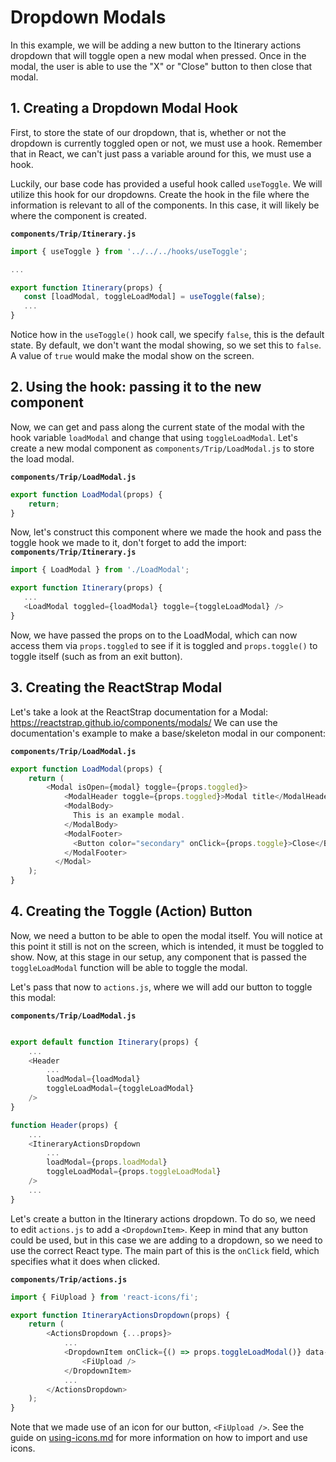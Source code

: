 # Dropdown Modals

In this example, we will be adding a new button to the Itinerary actions dropdown that will toggle open a new modal when pressed. Once in the modal, the user is able to use the "X" or "Close" button to then close that modal.

## 1. Creating a Dropdown Modal Hook
First, to store the state of our dropdown, that is, whether or not the dropdown is currently toggled open or not, we must use a hook. Remember that in React, we can't just pass a variable around for this, we must use a hook.

Luckily, our base code has provided a useful hook called `useToggle`. We will utilize this hook for our dropdowns.
Create the hook in the file where the information is relevant to all of the components. In this case, it will likely be where the component is created.

**`components/Trip/Itinerary.js`**
```js
import { useToggle } from '../../../hooks/useToggle';

...

export function Itinerary(props) {
   const [loadModal, toggleLoadModal] = useToggle(false);
   ...
}
```

Notice how in the `useToggle()` hook call, we specify `false`, this is the default state. By default, we don't want the modal showing, so we set this to `false`. A value of `true` would make the modal show on the screen.

## 2. Using the hook: passing it to the new component
Now, we can get and pass along the current state of the modal with the hook variable `loadModal` and change that using `toggleLoadModal`.
Let's create a new modal component as `components/Trip/LoadModal.js` to store the load modal.

**`components/Trip/LoadModal.js`**
```js
export function LoadModal(props) {
    return;
}
```

Now, let's construct this component where we made the hook and pass the toggle hook we made to it, don't forget to add the import:
**`components/Trip/Itinerary.js`**
```js
import { LoadModal } from './LoadModal';

export function Itinerary(props) {
   ...
   <LoadModal toggled={loadModal} toggle={toggleLoadModal} />
}
```

Now, we have passed the props on to the LoadModal, which can now access them via `props.toggled` to see if it is toggled and `props.toggle()` to toggle itself (such as from an exit button).

## 3. Creating the ReactStrap Modal
Let's take a look at the ReactStrap documentation for a Modal: https://reactstrap.github.io/components/modals/
We can use the documentation's example to make a base/skeleton modal in our component:

**`components/Trip/LoadModal.js`**
```js
export function LoadModal(props) {
    return (
        <Modal isOpen={modal} toggle={props.toggled}>
            <ModalHeader toggle={props.toggled}>Modal title</ModalHeader>
            <ModalBody>
              This is an example modal.
            </ModalBody>
            <ModalFooter>
              <Button color="secondary" onClick={props.toggle}>Close</Button>
            </ModalFooter>
          </Modal>
    );
}
```

## 4. Creating the Toggle (Action) Button
Now, we need a button to be able to open the modal itself. You will notice at this point it still is not on the screen, which is intended, it must be toggled to show. Now, at this stage in our setup, any component that is passed the `toggleLoadModal` function will be able to toggle the modal.

Let's pass that now to `actions.js`, where we will add our button to toggle this modal:

**`components/Trip/LoadModal.js`**
```js

export default function Itinerary(props) {
    ...
    <Header 
        ...
        loadModal={loadModal} 
        toggleLoadModal={toggleLoadModal}
    />
}

function Header(props) {
    ...
    <ItineraryActionsDropdown 
        ...
        loadModal={props.loadModal} 
        toggleLoadModal={props.toggleLoadModal} 
    />
    ...
}
```

Let's create a button in the Itinerary actions dropdown. To do so, we need to edit `actions.js` to add a `<DropdownItem>`. Keep in mind that any button could be used, but in this case we are adding to a dropdown, so we need to use the correct React type. The main part of this is the `onClick` field, which specifies what it does when clicked.

**`components/Trip/actions.js`**
```js
import { FiUpload } from 'react-icons/fi';

export function ItineraryActionsDropdown(props) {
    return (
        <ActionsDropdown {...props}>
            ...
            <DropdownItem onClick={() => props.toggleLoadModal()} data-testid='load-button' title="Load trip">
                <FiUpload />
            </DropdownItem>
            ...
        </ActionsDropdown>
    );
}
```

Note that we made use of an icon for our button, `<FiUpload />`. See the guide on [using-icons.md](using-icons.md) for more information on how to import and use icons.
